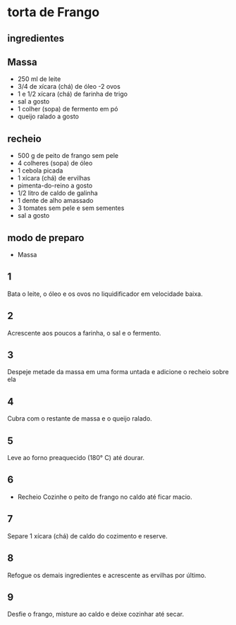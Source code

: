 # torta de Frango
  ## ingredientes

  ## Massa
- 250 ml de leite
- 3/4 de xícara (chá) de óleo
-2 ovos
- 1 e 1/2 xícara (chá) de farinha de trigo
- sal a gosto
- 1 colher (sopa) de fermento em pó
- queijo ralado a gosto
## recheio
- 500 g de peito de frango sem pele
-  4 colheres (sopa) de óleo
- 1 cebola picada
- 1 xícara (chá) de ervilhas
- pimenta-do-reino a gosto
- 1/2 litro de caldo de galinha
- 1 dente de alho amassado
- 3 tomates sem pele e sem sementes
- sal a gosto

## modo de preparo
- Massa
## 1
Bata o leite, o óleo e os ovos no liquidificador em velocidade baixa.
## 2
Acrescente aos poucos a farinha, o sal e o fermento.
## 3
Despeje metade da massa em uma forma untada e adicione o recheio sobre ela
## 4
Cubra com o restante de massa e o queijo ralado.
## 5
Leve ao forno preaquecido (180° C) até dourar.
## 6
- Recheio
Cozinhe o peito de frango no caldo até ficar macio.
## 7
Separe 1 xícara (chá) de caldo do cozimento e reserve.
## 8
Refogue os demais ingredientes e acrescente as ervilhas por último.
## 9
Desfie o frango, misture ao caldo e deixe cozinhar até secar.